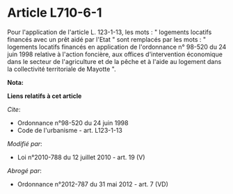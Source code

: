 # Article L710-6-1

Pour l'application de l'article L. 123-1-13, les mots : " logements locatifs financés avec un prêt aidé par l'Etat " sont
remplacés par les mots : " logements locatifs financés en application de l'ordonnance n° 98-520 du 24 juin 1998 relative à
l'action foncière, aux offices d'intervention économique dans le secteur de l'agriculture et de la pêche et à l'aide au
logement dans la collectivité territoriale de Mayotte ".

**Nota:**



**Liens relatifs à cet article**

_Cite_:

  - Ordonnance n°98-520 du 24 juin 1998
  - Code de l'urbanisme - art. L123-1-13

_Modifié par_:

  - Loi n°2010-788 du 12 juillet 2010 - art. 19 (V)

_Abrogé par_:

  - Ordonnance n°2012-787 du 31 mai 2012 - art. 7 (VD)
